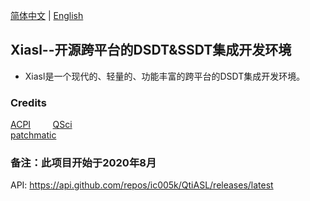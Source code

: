 [简体中文](https://github.com/ic005k/QtiASL/blob/master/README-cn.md) | [English](https://github.com/ic005k/QtiASL/blob/master/README.md)
## Xiasl--开源跨平台的DSDT&SSDT集成开发环境

* Xiasl是一个现代的、轻量的、功能丰富的跨平台的DSDT集成开发环境。


### Credits

[ACPI](https://acpica.org/source) &nbsp; &nbsp; &nbsp; &nbsp; 
[QSci](https://riverbankcomputing.com/software/qscintilla/download) &nbsp; &nbsp; &nbsp; &nbsp;  
[patchmatic](https://github.com/RehabMan/OS-X-MaciASL-patchmatic) &nbsp; &nbsp; &nbsp; &nbsp;  


### 备注：此项目开始于2020年8月
API: https://api.github.com/repos/ic005k/QtiASL/releases/latest
